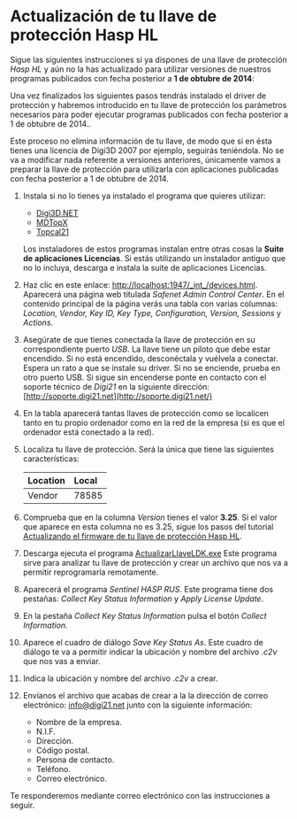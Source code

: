 # Actualización de tu llave de protección Hasp HL

Sigue las siguientes instrucciones si ya dispones de una llave de protección _Hasp HL_ y aún no la has actualizado para utilizar versiones de nuestros programas publicados con fecha posterior a **1 de obtubre de 2014**:  


Una vez finalizados los siguientes pasos tendrás instalado el driver de protección y habremos introducido en tu llave de protección los parámetros necesarios para poder ejecutar programas publicados con fecha posterior a 1 de obtubre de 2014._._

Este proceso no elimina información de tu llave, de modo que si en ésta tienes una licencia de Digi3D 2007 por ejemplo, seguirás teniéndola. No se va a modificar nada referente a versiones anteriores, únicamente vamos a preparar la llave de protección para utilizarla con aplicaciones publicadas con fecha posterior a 1 de obtubre de 2014.  


1. Instala si no lo tienes ya instalado el programa que quieres utilizar:  


   * [Digi3D.NET](https://www.digi21.net/Digi3D/Download)
   * [MDTopX](https://www.digi21.net/MDTop/Download)
   * [Topcal21](https://www.digi21.net/Topcal21/Download)

   Los instaladores de estos programas instalan entre otras cosas la **Suite de aplicaciones Licencias**. Si estás utilizando un instalador antiguo que no lo incluya, descarga e instala la suite de aplicaciones Licencias.

2. Haz clic en este enlace: [http://localhost:1947/\_int\_/devices.html](http://localhost:1947/_int_/devices.html). Aparecerá una página web titulada _Safenet Admin Control Center_. En el contenido principal de la página verás una tabla con varias columnas: _Location, Vendor, Key ID, Key Type, Configuration, Version, Sessions_ y _Actions_.
3. Asegúrate de que tienes conectada la llave de protección en su correspondiente puerto _USB_. La llave tiene un piloto que debe estar encendido. Si no está encendido, desconéctala y vuélvela a conectar. Espera un rato a que se instale su driver. Si no se enciende, prueba en otro puerto USB. Si sigue sin encenderse ponte en contacto con el soporte técnico de _Digi21_ en la siguiente dirección: [http://soporte.digi21.net](http://soporte.digi21.net/)
4. En la tabla aparecerá tantas llaves de protección como se localicen tanto en tu propio ordenador como en la red de la empresa \(si es que el ordenador está conectado a la red\).
5. Localiza tu llave de protección. Será la única que tiene las siguientes características:  


   | Location | Local |
   | :--- | :--- |
   | Vendor | 78585 |

6. Comprueba que en la columna _Version_ tienes el valor **3.25**. Si el valor que aparece en esta columna no es 3.25, sigue los pasos del tutorial [Actualizando el firmware de tu llave de protección Hasp HL](actualizando-firmware.md).
7. Descarga ejecuta el programa [ActualizarLlaveLDK.exe](http://digi21.blob.core.windows.net/download/ActualizarLlaveLDK.exe) Este programa sirve para analizar tu llave de protección y crear un archivo que nos va a permitir reprogramarla remotamente.
8. Aparecerá el programa _Sentinel HASP RUS_. Este programa tiene dos pestañas: _Collect Key Status Information_ y _Apply License Update_.
9. En la pestaña _Collect Key Status Information_ pulsa el botón _Collect Information._
10. Aparece el cuadro de diálogo _Save Key Status As_. Este cuadro de diálogo te va a permitir indicar la ubicación y nombre del archivo _.c2v_ que nos vas a enviar.
11. Indica la ubicación y nombre del archivo _.c2v_ a crear.
12. Envíanos el archivo que acabas de crear a la la dirección de correo electrónico: [info@digi21.net](mailto:info@digi21.net) junto con la siguiente información:
    * Nombre de la empresa.
    * N.I.F.
    * Dirección.
    * Código postal.
    * Persona de contacto.
    * Teléfono.
    * Correo electrónico.

Te responderemos mediante correo electrónico con las instrucciones a seguir.




